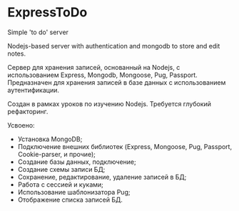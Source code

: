 # ExpressToDo
Simple 'to do' server

Nodejs-based server with authentication and mongodb to store and edit notes.

Сервер для хранения записей, основанный на Nodejs, с использованием Express, Mongodb, Mongoose, Pug, Passport. 
Предназначен для хранения записей в базе данных с использованием аутентификации.

Создан в рамках уроков по изучению Nodejs. Требуется глубокий рефакторинг.

Усвоено:
 - Установка MongoDB;
 - Подключение внешних библиотек (Express, Mongoose, Pug, Passport, Cookie-parser, и прочие);
 - Создание базы данных, подключение;
 - Создание схемы записи БД;
 - Сохранение, редактирование, удаление записей в БД;
 - Работа с сессией и куками;
 - Использование шаблонизатора Pug;
 - Отображение списка записей БД.

